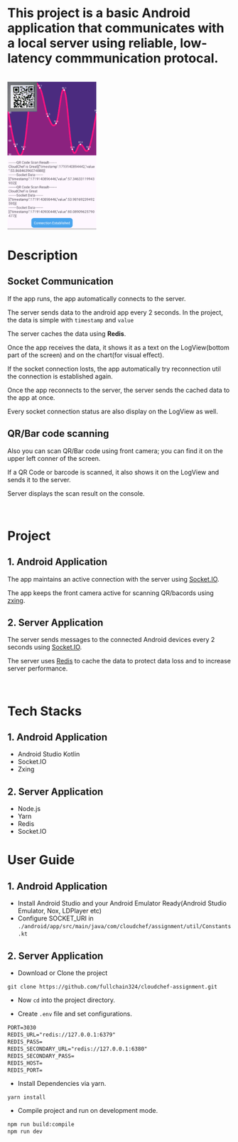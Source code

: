 
<h1>This project is a basic Android application that communicates with a local server using <strong>reliable</strong>, <strong>low-latency</strong> commmunication protocal.</h1>

<br/><img src="images/screenshot.png" width="200"><br/>

# Description

## Socket Communication

If the app runs, the app automatically connects to the server.

The server sends data to the android app every 2 seconds. In the project, the data is simple with `timestamp` and `value`

The server caches the data using **Redis**.

Once the app receives the data, it shows it as a text on the LogView(bottom part of the screen) and on the chart(for visual effect).

If the socket connection losts, the app automatically try reconnection util the connection is established again.

Once the app reconnects to the server, the server sends the cached data to the app at once.

Every socket connection status are also display on the LogView as well.

## QR/Bar code scanning
Also you can scan QR/Bar code using front camera; you can find it on the upper left conner of the screen.

If a QR Code or barcode is scanned, it also shows it on the LogView and sends it to the server.

Server displays the scan result on the console.

<br/>

# Project
## 1. Android Application
The app maintains an active connection with the server using [Socket.IO](https://socket.io/).

The app keeps the front camera active for scanning QR/bacords using [zxing](https://zxing.org/).

## 2. Server Application
The server sends messages to the connected Android devices every 2 seconds using [Socket.IO](https://socket.io/).

The server uses [Redis](https://redis.io/) to cache the data to protect data loss and to increase server performance.

<br/>

# Tech Stacks
## 1. Android Application
- Android Studio Kotlin
- Socket.IO
- Zxing

## 2. Server Application
- Node.js
- Yarn
- Redis
- Socket.IO

# User Guide
## 1. Android Application
- Install Android Studio and your Android Emulator Ready(Android Studio Emulator, Nox, LDPlayer etc)
- Configure SOCKET_URI in `./android/app/src/main/java/com/cloudchef/assignment/util/Constants.kt`

## 2. Server Application
 - Download or Clone the project

 ```
 git clone https://github.com/fullchain324/cloudchef-assignment.git
 ```
 - Now `cd` into the project directory.

 - Create `.env` file and set configurations.
 ```
 PORT=3030
 REDIS_URL="redis://127.0.0.1:6379"
 REDIS_PASS=
 REDIS_SECONDARY_URL="redis://127.0.0.1:6380"
 REDIS_SECONDARY_PASS=
 REDIS_HOST=
 REDIS_PORT=
 ```
 - Install Dependencies via yarn.
 ```
 yarn install
 ```
 - Compile project and run on development mode.
 ```
 npm run build:compile
 npm run dev
 ```


